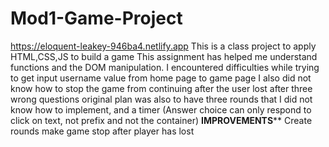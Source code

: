 # Mod1-Game-Project
https://eloquent-leakey-946ba4.netlify.app
This is a class project to apply HTML,CSS,JS to build a game
This assignment has helped me understand functions and the DOM manipulation. 
I encountered difficulties while trying to get input username value from home page to game page
I also did not know how to stop the game from continuing after the user lost after three wrong questions
original plan was also to have three rounds that I did not know how to implement, and a timer
(Answer choice can only respond to click on text, not prefix and not the container)
************IMPROVEMENTS**************
Create rounds
make game stop after player has lost
